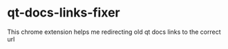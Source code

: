 # qt-docs-links-fixer
This chrome extension helps me redirecting old qt docs links to the correct url
